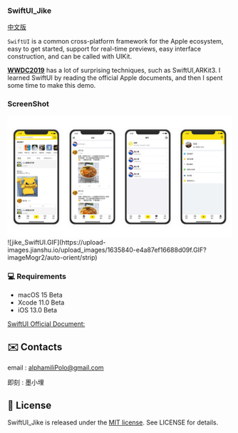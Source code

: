 
### SwiftUI_Jike

[中文版](README_CN.md)

`SwiftUI` is a common cross-platform framework for the Apple ecosystem, easy to get started, support for real-time previews, easy interface construction, and can be called with UIKit.

[**WWDC2019**](https://www.apple.com/ios/ios-13-preview/) has a lot of surprising techniques, such as SwiftUI,ARKit3. I learned SwiftUI by reading the official Apple documents, and then I spent some time to  make this demo.

### ScreenShot

<img src="images/section.png">
![jike_SwiftUI.GIF](https://upload-images.jianshu.io/upload_images/1635840-e4a87ef16688d09f.GIF?imageMogr2/auto-orient/strip)

### 💻 Requirements

- macOS 15 Beta
- Xcode 11.0 Beta
- iOS 13.0 Beta

[SwiftUI Official Document:](https://developer.apple.com/tutorials/swiftui)

## ✉️ Contacts

email : alphamiliPolo@gmail.com

即刻 : 墨小埋

## 📄 License

SwiftUI_Jike is released under the [MIT license](LICENSE). See LICENSE for details.

